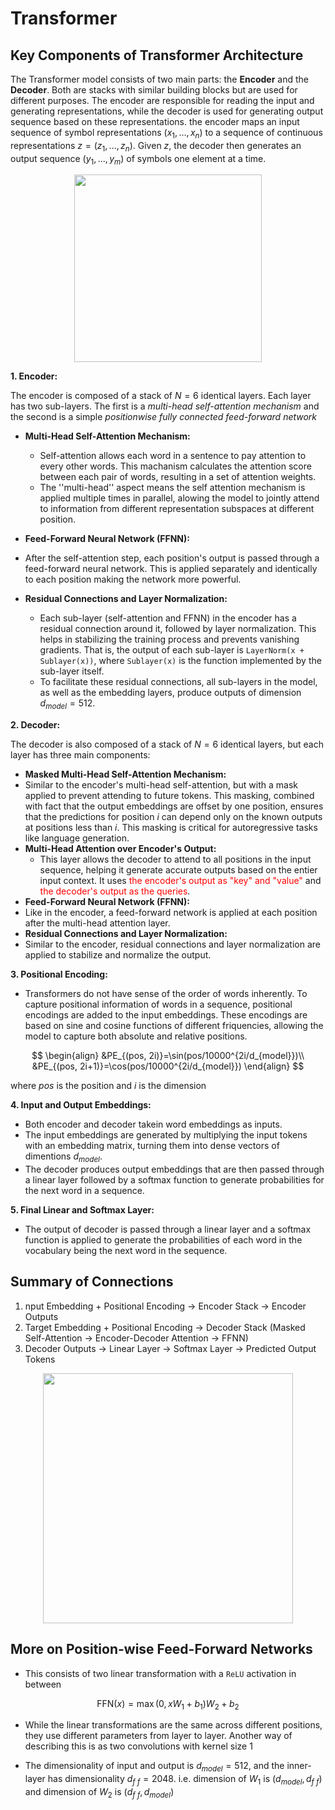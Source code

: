 # Transformer

## Key Components of Transformer Architecture

The Transformer model consists of two main parts: the **Encoder** and the **Decoder**. Both are stacks with similar building blocks but are used for different purposes. The encoder are responsible for reading the input and generating representations, while the decoder is used for generating output sequence based on these representations. the encoder maps an input sequence of symbol representations $(x_1, ..., x_n)$ to a sequence
of continuous representations $z = (z_1, ..., z_n)$. Given $z$, the decoder then generates an output
sequence $(y_1, ..., y_m)$ of symbols one element at a time.

<div style="text-align: center;">
    <img src="https://machinelearningmastery.com/wp-content/uploads/2021/08/attention_research_1.png" width="300">
</div>

**1. Encoder:**

The encoder is composed of a stack of $N = 6$ identical layers. Each layer has two
sub-layers. The first is a *multi-head self-attention mechanism* and the second is a simple *positionwise fully connected feed-forward network*

- **Multi-Head Self-Attention Mechanism:**
  - Self-attention allows each word in a sentence to pay attention to every other words. This machanism calculates the attention score between each pair of words, resulting in a set of attention weights.
  - The ''multi-head'' aspect means the self attention mechanism is applied multiple times in parallel, alowing the model to jointly attend to information from different representation subspaces at different position.

- **Feed-Forward Neural Network (FFNN):**
- After the self-attention step, each position's output is passed through a feed-forward neural network. This is applied separately and identically to each position making the network more powerful.

- **Residual Connections and Layer Normalization:**
  - Each sub-layer (self-attention and FFNN) in the encoder has a residual connection around it, followed by layer normalization. This helps in stabilizing the training process and prevents vanishing gradients. That is, the output of each sub-layer is
  `LayerNorm(x + Sublayer(x))`, where `Sublayer(x)` is the function implemented by the sub-layer
  itself.
  - To facilitate these residual connections, all sub-layers in the model, as well as the embedding
  layers, produce outputs of dimension $d_{model} = 512$.

**2. Decoder:**

The decoder is also composed of a stack of $N=6$ identical layers, but each layer has three main components:

- **Masked Multi-Head Self-Attention Mechanism:**
- Similar to the encoder's multi-head self-attention, but with a mask applied to prevent attending to future tokens.  This
  masking, combined with fact that the output embeddings are offset by one position, ensures that the
  predictions for position $i$ can depend only on the known outputs at positions less than $i$. This masking is critical for autoregressive tasks like language generation.
- **Multi-Head Attention over Encoder's Output:**
  - This layer allows the decoder to attend to all positions in the input sequence, helping it generate accurate outputs based on the entier input context. It uses <span style="color:red;">the encoder's output as "key" and "value"</span> and <span style="color:red;">the decoder's output as the queries</span>.
- **Feed-Forward Neural Network (FFNN):**
- Like in the encoder, a feed-forward network is applied at each position after the multi-head attention layer.
- **Residual Connections and Layer Normalization:**
- Similar to the encoder, residual connections and layer normalization are applied to stabilize and normalize the output.

**3. Positional Encoding:**

- Transformers do not have sense of the order of words inherently. To capture positional information of words in a sequence, positional encodings are added to the input embeddings. These encodings are based on sine and cosine functions of different friquencies, allowing the model to capture both absolute and relative positions.

$$
\begin{align}
&PE_{(pos, 2i)}=\sin(pos/10000^{2i/d_{model}})\\
&PE_{(pos, 2i+1)}=\cos(pos/10000^{2i/d_{model}})
\end{align}
$$

where $pos$ is the position and $i$ is the dimension

**4. Input and Output Embeddings:**

- Both encoder and decoder takein word embeddings as inputs.
- The input embeddings are generated by multiplying the input tokens with an embedding matrix, turning them into dense vectors of dimentions $d_{model}$.
- The decoder produces output embeddings that are then passed through a linear layer followed by a softmax function to generate probabilities for the next word in a sequence.

**5. Final Linear and Softmax Layer:**

- The output of decoder is passed through a linear layer and a softmax function is applied to generate the probabilities of each word in the vocabulary being the next word in the sequence.

## Summary of Connections

1. nput Embedding + Positional Encoding → Encoder Stack → Encoder Outputs
2. Target Embedding + Positional Encoding → Decoder Stack (Masked Self-Attention → Encoder-Decoder Attention → FFNN)
3. Decoder Outputs → Linear Layer → Softmax Layer → Predicted Output Tokens

<div style="text-align: center;">
    <img src="https://jalammar.github.io/images/t/The_transformer_encoder_decoder_stack.png" width="400">
</div>

## More on Position-wise Feed-Forward Networks

- This consists of two linear transformation with a `ReLU` activation in between

$$
\text{FFN}(x)=\max(0, xW_1+b_1)W_2+b_2
$$

- While the linear transformations are the same across different positions, they use different parameters from layer to layer.  Another way of describing this is as two convolutions with kernel size 1

- The dimensionality of input and output is $d_{model} = 512$, and the inner-layer has dimensionality $d_{f~f} = 2048$. i.e. dimension of $W_1$ is $(d_{model}, d_{f~f})$ and dimension of $W_2$ is $(d_{f~f}, d_{model})$
